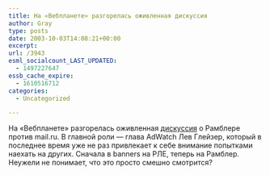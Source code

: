 ```yaml
---
title: На «Вебпланете» разгорелась оживленная дискуссия
author: Gray
type: posts
date: 2003-10-03T14:08:21+00:00
excerpt:
url: /3943
esml_socialcount_LAST_UPDATED:
  - 1497227647
essb_cache_expire:
  - 1610516712
categories:
  - Uncategorized

---
```








На &#171;Вебпланете&#187; разгорелась оживленная <a href="http://www.webplanet.ru/forum/news.html?news=2702" target="_blank">дискуссия</a> о Рамблере против mail.ru. В главной роли &#8212; глава AdWatch Лев Глейзер, который в последнее время уже не раз привлекает к себе внимание попытками наехать на других. Сначала в banners на РЛЕ, теперь на Рамблер.  
Неужели не понимает, что это просто смешно смотрится?